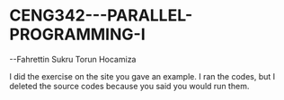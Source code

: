 # CENG342---PARALLEL-PROGRAMMING-I


--Fahrettin Sukru Torun Hocamiza

I did the exercise on the site you gave an example. 
I ran the codes, but I deleted the source codes because you said you would run them.
